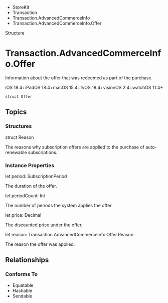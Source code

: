 

- StoreKit
- Transaction
- Transaction.AdvancedCommerceInfo
-  Transaction.AdvancedCommerceInfo.Offer 

Structure

# Transaction.AdvancedCommerceInfo.Offer

Information about the offer that was redeemed as part of the purchase.

iOS 18.4+iPadOS 18.4+macOS 15.4+tvOS 18.4+visionOS 2.4+watchOS 11.4+

``` source
struct Offer
```

## Topics

### Structures

struct Reason

The reasons why subscription offers are applied to the purchase of auto-renewable subscriptions.

### Instance Properties

let period: SubscriptionPeriod

The duration of the offer.

let periodCount: Int

The number of periods the system applies the offer.

let price: Decimal

The discounted price under the offer.

let reason: Transaction.AdvancedCommerceInfo.Offer.Reason

The reason the offer was applied.

## Relationships

### Conforms To

- Equatable
- Hashable
- Sendable

